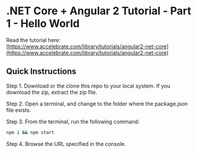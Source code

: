 # .NET Core + Angular 2 Tutorial - Part 1 - Hello World

Read the tutorial here: [https://www.accelebrate.com/library/tutorials/angular2-net-core](https://www.accelebrate.com/library/tutorials/angular2-net-core)

## Quick Instructions

Step 1. Download or the clone this repo to your local system. If you download the zip, extract the zip file.

Step 2. Open a terminal, and change to the folder where the package.json file exists.

Step 3. From the terminal, run the following command:

```bash
npm i && npm start
```

Step 4. Browse the URL specified in the console.